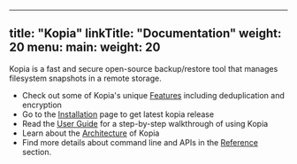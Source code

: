 
---
title: "Kopia"
linkTitle: "Documentation"
weight: 20
menu:
  main:
    weight: 20
---

Kopia is a fast and secure open-source backup/restore tool that manages filesystem snapshots in a remote storage.

* Check out some of Kopia's unique [Features](features/) including deduplication and encryption
* Go to the [Installation](installation/) page to get latest kopia release
* Read the [User Guide](user-guide/) for a step-by-step walkthrough of using Kopia
* Learn about the [Architecture](architecture/) of Kopia
* Find more details about command line and APIs in the [Reference](reference/) section.
